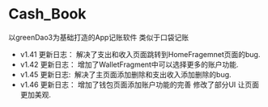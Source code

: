 # Cash_Book
以greenDao3为基础打造的App记账软件 类似于口袋记账
* v1.41 更新日志： 解决了支出和收入页面跳转到HomeFragemnet页面的bug.
* v1.42 更新日志： 增加了WalletFragment中可以选择更多的账户功能.
* v1.45 更新日志:  解决了主页面添加删除和支出收入添加删除的bug.
* v1.46 更新日志： 增加了钱包页面添加账户功能的完善 修改了部分UI 让页面更加美观.
